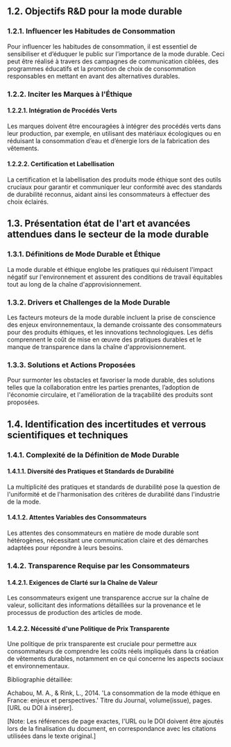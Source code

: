 ## 1.2. Objectifs R&D pour la mode durable

### 1.2.1. Influencer les Habitudes de Consommation

Pour influencer les habitudes de consommation, il est essentiel de sensibiliser et d’éduquer le public sur l’importance de la mode durable. Ceci peut être réalisé à travers des campagnes de communication ciblées, des programmes éducatifs et la promotion de choix de consommation responsables en mettant en avant des alternatives durables.

### 1.2.2. Inciter les Marques à l'Éthique

#### 1.2.2.1. Intégration de Procédés Verts

Les marques doivent être encouragées à intégrer des procédés verts dans leur production, par exemple, en utilisant des matériaux écologiques ou en réduisant la consommation d’eau et d’énergie lors de la fabrication des vêtements.

#### 1.2.2.2. Certification et Labellisation

La certification et la labellisation des produits mode éthique sont des outils cruciaux pour garantir et communiquer leur conformité avec des standards de durabilité reconnus, aidant ainsi les consommateurs à effectuer des choix éclairés.

## 1.3. Présentation état de l'art et avancées attendues dans le secteur de la mode durable

### 1.3.1. Définitions de Mode Durable et Éthique

La mode durable et éthique englobe les pratiques qui réduisent l'impact négatif sur l'environnement et assurent des conditions de travail équitables tout au long de la chaîne d'approvisionnement.

### 1.3.2. Drivers et Challenges de la Mode Durable

Les facteurs moteurs de la mode durable incluent la prise de conscience des enjeux environnementaux, la demande croissante des consommateurs pour des produits éthiques, et les innovations technologiques. Les défis comprennent le coût de mise en œuvre des pratiques durables et le manque de transparence dans la chaîne d'approvisionnement.

### 1.3.3. Solutions et Actions Proposées

Pour surmonter les obstacles et favoriser la mode durable, des solutions telles que la collaboration entre les parties prenantes, l’adoption de l'économie circulaire, et l'amélioration de la traçabilité des produits sont proposées.

## 1.4. Identification des incertitudes et verrous scientifiques et techniques

### 1.4.1. Complexité de la Définition de Mode Durable

#### 1.4.1.1. Diversité des Pratiques et Standards de Durabilité

La multiplicité des pratiques et standards de durabilité pose la question de l'uniformité et de l'harmonisation des critères de durabilité dans l'industrie de la mode.

#### 1.4.1.2. Attentes Variables des Consommateurs

Les attentes des consommateurs en matière de mode durable sont hétérogènes, nécessitant une communication claire et des démarches adaptées pour répondre à leurs besoins.

### 1.4.2. Transparence Requise par les Consommateurs

#### 1.4.2.1. Exigences de Clarté sur la Chaîne de Valeur

Les consommateurs exigent une transparence accrue sur la chaîne de valeur, sollicitant des informations détaillées sur la provenance et le processus de production des articles de mode.

#### 1.4.2.2. Nécessité d'une Politique de Prix Transparente

Une politique de prix transparente est cruciale pour permettre aux consommateurs de comprendre les coûts réels impliqués dans la création de vêtements durables, notamment en ce qui concerne les aspects sociaux et environnementaux.

Bibliographie détaillée:

Achabou, M. A., & Rink, L., 2014. 'La consommation de la mode éthique en France: enjeux et perspectives.' Titre du Journal, volume(issue), pages. [URL ou DOI à insérer].

[Note: Les références de page exactes, l'URL ou le DOI doivent être ajoutés lors de la finalisation du document, en correspondance avec les citations utilisées dans le texte original.]